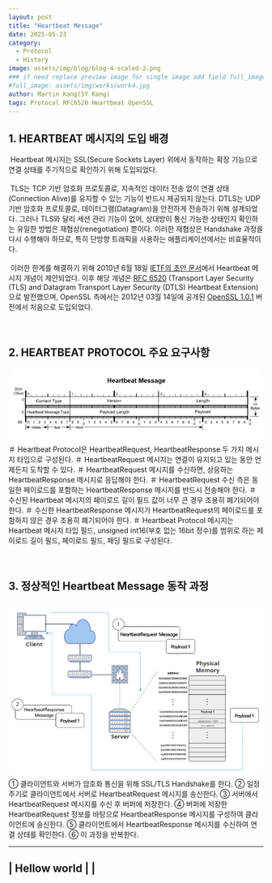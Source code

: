 ```yaml
---
layout: post
title: "Heartbeat Message"
date: 2025-05-23
category:
  - Protocol
  - History
image: assets/img/blog/blog-4-scaled-2.png
### if need replace preview image for single image add field full_image, ex:
#full_image: assets/img/works/work4.jpg
author: Martin Kang(SY Kang)
tags: Protocol RFC6520 Heartbeat OpenSSL
---
```


## 1. HEARTBEAT 메시지의 도입 배경
&nbsp;Heartbeat 메시지는 SSL(Secure Sockets Layer) 위에서 동작하는 확장 기능으로 연결 상태를 주기적으로 확인하기 위해 도입되었다.  
<br>&nbsp;TLS는 TCP 기반 암호화 프로토콜로, 지속적인 데이터 전송 없이 연결 상태(Connection Alive)를 유지할 수 있는 기능이 반드시 제공되지 않는다. DTLS는 UDP 기반 암호화 프로토콜로, 데이터그램(Datagram)을 안전하게 전송하기 위해 설계되었다. 그러나 TLS와 달리 세션 관리 기능이 없어, 상대방이 통신 가능한 상태인지 확인하는 유일한 방법은 재협상(renegotiation) 뿐이다. 이러한 재협상은 Handshake 과정을 다시 수행해야 하므로, 특히 단방향 트래픽을 사용하는 애플리케이션에서는 비효율적이다.  
<br>&nbsp;이러한 한계를 해결하기 위해 2010년 6월 18일 [IETF의 초안 문서](https://datatracker.ietf.org/doc/html/draft-seggelmann-tls-dtls-heartbeat-00)에서 Heartbeat 메시지 개념이 제안되었다.
이후 해당 개념은 [RFC 6520](https://datatracker.ietf.org/doc/html/rfc6520) (Transport Layer Security (TLS) and Datagram Transport Layer Security (DTLS) Heartbeat Extension)으로 발전했으며, OpenSSL 측에서는 2012년 03월 14일에 공개된 [OpenSSL 1.0.1](https://github.com/openssl/openssl/releases/tag/OpenSSL_1_0_1) 버전에서 처음으로 도입되었다.
<br>
<br>
<br>

## 2. HEARTBEAT PROTOCOL 주요 요구사항
<img src="/assets/img/blog/heartbeat-diagram0.png" alt="Heartbeat Diagram" style="max-width: 100%; border-radius: 12px;" />  
<br>
＃ Heartbeat Protocol은 HeartbeatRequest, HeartbeatResponse 두 가지 메시지 타입으로 구성된다.  
＃ HeartbeatRequest 메시지는 연결이 유지되고 있는 동안 언제든지 도착할 수 있다.  
＃ HeartbeatRequest 메시지를 수신하면, 상응하는 HeartbeatResponse 메시지로 응답해야 한다.  
＃ HeartbeatRequest 수신 측은 동일한 페이로드를 포함하는 HeartbeatResponse 메시지를 반드시 전송해야 한다.  
＃ 수신된 Heartbeat 메시지의 페이로드 길이 필드 값이 너무 큰 경우 조용히 폐기되어야 한다.  
＃ 수신한 HeartbeatResponse 메시지가 HeartbeatRequest의 페이로드를 포함하지 않은 경우 조용히 폐기되어야 한다.  
＃ Heartbeat Protocol 메시지는 Heartbeat 메시지 타입 필드, unsigned int16(부호 없는 16bit 정수)를 범위로 하는 페이로드 길이 필드, 페이로드 필드, 패딩 필드로 구성된다.  
<br>
<br>
<br>

## 3. 정상적인 Heartbeat Message 동작 과정
<img src="/assets/img/blog/heartbeat-diagram1.png" alt="Heartbeat Diagram" style="max-width: 100%; border-radius: 12px;" />  
<br>
① 클라이언트와 서버가 암호화 통신을 위해 SSL/TLS Handshake를 한다.  
② 일정 주기로 클라이언트에서 서버로 HeartbeatRequest 메시지를 송신한다.  
③ 서버에서 HeartbeatRequest 메시지를 수신 후 버퍼에 저장한다.  
④ 버퍼에 저장한 HeartbeatRequest 정보를 바탕으로 HeartbeatResponse 메시지를 구성하여 클라이언트에 송신한다.  
⑤ 클라이언트에서 HeartbeatResponse 메시지를 수신하여 연결 상태를 확인한다.  
⑥ 이 과정을 반복한다.  

<script src="https://gist.github.com/SeungYoon7373/b28d97fde380a49822c8bdf024b49719.js"></script>  
-------------------------  
| Hellow world |         |  
-------------------------  

<!-- 
You'll find this post in your `_posts` directory. Go ahead and edit it and re-build the site to see your changes. You can rebuild the site in [many different ways](https://jekyllrb.com/docs/usage/), but the most common way is to run `jekyll serve`, which launches a web server and auto-regenerates your site when a file is updated.

To add new posts, simply add a file in the `_posts`[^posts] directory that follows the convention `YYYY-MM-DD-name-of-post.ext` and includes the necessary front matter. Take a look at the source for this post to get an idea about how it works.

[^posts]: Footnote test.

Jekyll also offers powerful support for code snippets:

```ruby
def print_hi(name)
  puts "Hi, #{name}"
end
print_hi('Tom')
#=> prints 'Hi, Tom' to STDOUT.
```

Check out the [Jekyll docs][jekyll-docs] for more info on how to get the most out of Jekyll. File all bugs/feature requests at [Jekyll's GitHub repo][jekyll-gh]. If you have questions, you can ask them on [Jekyll Talk][jekyll-talk].
 -->


[jekyll-docs]: http://jekyllrb.com/docs/home
[jekyll-gh]:   https://github.com/jekyll/jekyll
[jekyll-talk]: https://talk.jekyllrb.com/

